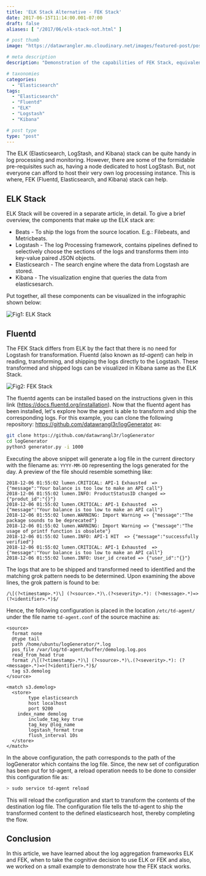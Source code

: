 ```yaml
---
title: 'ELK Stack Alternative - FEK Stack'
date: 2017-06-15T11:14:00.001-07:00
draft: false
aliases: [ "/2017/06/elk-stack-not.html" ]

# post thumb
image: "https://datawrangler.mo.cloudinary.net/images/featured-post/post1.jpg"

# meta description
description: "Demonstration of the capabilities of FEK Stack, equivalent to the widely popular ELK Stack"

# taxonomies
categories:
  - "Elasticsearch"
tags:
  - "Elasticsearch"
  - "Fluentd"
  - "ELK"
  - "Logstash"
  - "Kibana"

# post type
type: "post"
---
```


The ELK (Elasticsearch, LogStash, and Kibana) stack can be quite handy in log processing and monitoring. However, there are some of the formidable pre-requisites such as, having a node dedicated to host LogStash. But, not everyone can afford to host their very own log processing instance. This is where, FEK (Fluentd, Elasticsearch, and Kibana) stack can help.  

## ELK Stack

ELK Stack will be covered in a separate article, in detail. To give a brief overview, the components that make up the ELK stack are:

* Beats - To ship the logs from the source location. E.g.: Filebeats, and Metricbeats.
* Logstash - The log Processing framework, contains pipelines defined to selectively choose the sections of the logs and transforms them into key-value paired JSON objects.
* Elasticsearch - The search engine where the data from Logstash are stored.
* Kibana - The visualization engine that queries the data from elasticsesarch.

Put together, all these components can be visualized in the infographic shown below:

![Fig1: ELK Stack](https://datawrangler.mo.cloudinary.net/images/post/1-fek-stack/img1.jpg)

## Fluentd 

The FEK Stack differs from ELK by the fact that there is no need for Logstash for transformation. Fluentd (also known as *td-agent*) can help in reading, transforming, and shipping the logs directly to the Logstash. These transformed and shipped logs can be visualized in Kibana same as the ELK Stack.

![Fig2: FEK Stack](https://datawrangler.mo.cloudinary.net/images/post/1-fek-stack/img2.jpg)

The fluentd agents can be installed based on the instructions given in this link (https://docs.fluentd.org/installation).
Now that the fluentd agent has been installed, let's explore how the agent is able to transform and ship the corresponding logs. For this example, you can clone the following repository: https://github.com/datawrangl3r/logGenerator as:

```bash
git clone https://github.com/datawrangl3r/logGenerator
cd logGenerator
python3 generator.py -i 1000
```

Executing the above snippet will generate a log file in the current directory with the filename as: `YYYY-MM-DD` representing the logs generated for the day. A preview of the file should resemble something like:

```plaintext
2018-12-06 01:55:02 lumen.CRITICAL: API-1 Exhausted  => {"message":"Your balance is too low to make an API call"}
2018-12-06 01:55:02 lumen.INFO: ProductStatusID changed => {"produt_id":"{}"}
2018-12-06 01:55:02 lumen.CRITICAL: API-1 Exhausted  => {"message":"Your balance is too low to make an API call"}
2018-12-06 01:55:02 lumen.WARNING: Import Warning => {"message":"The package sounds to be deprecated"}
2018-12-06 01:55:02 lumen.WARNING: Import Warning => {"message":"The usage of printf function is obsolete"}
2018-12-06 01:55:02 lumen.INFO: API-1 HIT  => {"message":"successfully verified"}
2018-12-06 01:55:02 lumen.CRITICAL: API-1 Exhausted  => {"message":"Your balance is too low to make an API call"}
2018-12-06 01:55:02 lumen.INFO: User_id created => {"user_id":"{}"}
```

The logs that are to be shipped and transformed need to identified and the matching grok pattern needs to be determined. Upon examining the above lines, the grok pattern is found to be:

```plaintext
/\[(?<timestamp>.*)\] (?<source>.*)\.(?<severity>.*): (?<message>.*)=>(?<identifier>.*)$/ 
```

Hence, the following configuration is placed in the location `/etc/td-agent/` under the file name `td-agent.conf` of the source machine as:

```
<source>
  format none
  @type tail
  path /home/ubuntu/logGenerator/*.log
  pos_file /var/log/td-agent/buffer/demolog.log.pos
  read_from_head true
  format /\[(?<timestamp>.*)\] (?<source>.*)\.(?<severity>.*): (?<message>.*)=>(?<identifier>.*)$/ 
  tag s3.demolog
</source>

<match s3.demolog>
  <store>
        type elasticsearch
        host localhost
        port 9200
	index_name demolog
        include_tag_key true
        tag_key @log_name
        logstash_format true
        flush_interval 10s
  </store>
</match>
```

In the above configuration, the path corresponds to the path of the logGenerator which contains the log file. Since, the new set of configuration has been put for td-agent, a reload operation needs to be done to consider this configuration file as:

```bash
> sudo service td-agent reload
```

This will reload the configuration and start to transform the contents of the destination log file. The configuration file tells the td-agent to ship the transformed content to the defined elasticsearch host, thereby completing the flow.

## Conclusion

In this article, we have learned about the log aggregation frameworks ELK and FEK, when to take the cognitive decision to use ELK or FEK and also, we worked on a small example to demonstrate how the FEK stack works. 
